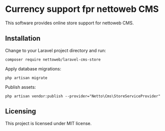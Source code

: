 # Currency support fpr nettoweb CMS

This software provides online store support for nettoweb CMS.

## Installation

Change to your Laravel project directory and run: 

```shell
composer require nettoweb/laravel-cms-store
```

Apply database migrations:

```shell
php artisan migrate
```
Publish assets:

```shell
php artisan vendor:publish --provider="Netto\Cms\StoreServiceProvider"
```

## Licensing

This project is licensed under MIT license.
